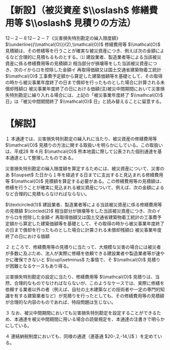 # 【新設】（被災資産 $\\oslash$ 修繕費用等 $\\oslash$ 見積りの方法）

12－２－８12－２－７《災害損失特別勘定の繰入限度額》 $\\underline{{\\mathcal{O}}}(2),\\mathcal{O})$ 修繕費用等 $\\mathcal{O}$ 見積額は、その修繕等を行うことが確実な被災資産につき、例えば次の金額によるなど合理的に見積もるものとする。⑴ 建設業者、製造業者等による当該被災資産に係る修繕費用等の見積額⑵ 相当部分が損壊等をした当該被災資産につき、次のイからロを控除した金額イ 再取得価額又は国土交通省建築物着工統計 $\\mathcal{O}$ 工事費予定額から算定した建築価額等を基礎として、その取得の時から被災事業年度終了の日まで償却を行ったものとした場合に計算される未償却残額ロ 被災事業年度終了の日における価額(注)被災中間期間において災害損失特別勘定に繰り入れる場合には、上記の「被災事業年度終了 $\\mathcal{O}$ 日」は「被災中間期間終了 $\\mathcal{O}$ 日」と読み替えることに留意する。

# 【解説】

１ 本通達では、災害損失特別勘定の繰入れに当たり、被災資産の修繕費用等 $\\mathcal{O}$ 見積りの方法に関する取扱いを明らかにしている。この取扱いは、平成28 年４月 $\\mathcal{O}$ 熊本地震に際して公表された個別通達を基本通達として整理したものである。

災害損失特別勘定の繰入限度額を算定するためには、被災資産について、災害のあ $\\supset$ た日から１年を経過する日までに支出すると見込まれる修繕費用等 $\\mathcal{O}$ 見積額を算定する必要がある。この修繕費用等の見積額は、修繕を行うことが確実に見込まれる被災資産について、例えば、次の金額によるなど合理的に見積もらなければならない。

$\\textcircled{1}$ 建設業者、製造業者等による当該被災資産に係る修繕費用等の見積額 $\\circled{2}$ 相当部分が損壊等をした当該被災資産につき、次のイからロを控除した金額イ 再取得価額又は国土交通省建築物着工統計の工事費予定額から算定した建築価額等を基礎として、その取得の時から被災事業年度終了の日まで償却を行ったものとした場合に計算される未償却残額ロ 被災事業年度終了の日における価額

２ ところで、修繕費用等の見積りに当たって、大規模な災害の場合には被災者が多数に及ぶため、法人が実際に修繕を依頼できる建設業者や製造業者等が速やかに確保できないと $\\cup\\setminus$ た事情で、そ $\\mathcal{O}$ 見積りが困難となるケースもあり得る。

災害損失特別勘定の設定に当たり、修繕費用等 $\\mathcal{O}$ 見積りは、当然、合理的なものでなければならないが、このようなケースでは、実際に修繕を依頼する業者以外の者（例えば、自社の土木建築などの技術者や一定の専門的知識を有する建築業者など）が見積りを行ったとしても、その修繕費用等の見積額が合理的な内容のものであれば、特段問題は生じない。

３ なお、被災中間期間においても災害損失特別勘定を設定することができるため、本通達を被災中間期間に用いる場合の読替規定を、本通達の注書きで明らかにしている。

４ 連結納税制度においても、同様の通達（連基通 $20-,2,-14,\]$ ）を定めている。